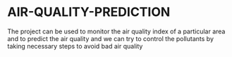 # AIR-QUALITY-PREDICTION
The project can be used to monitor the air quality index of a particular area and to predict the air quality and we can try to control the pollutants by taking necessary steps to avoid bad air quality
